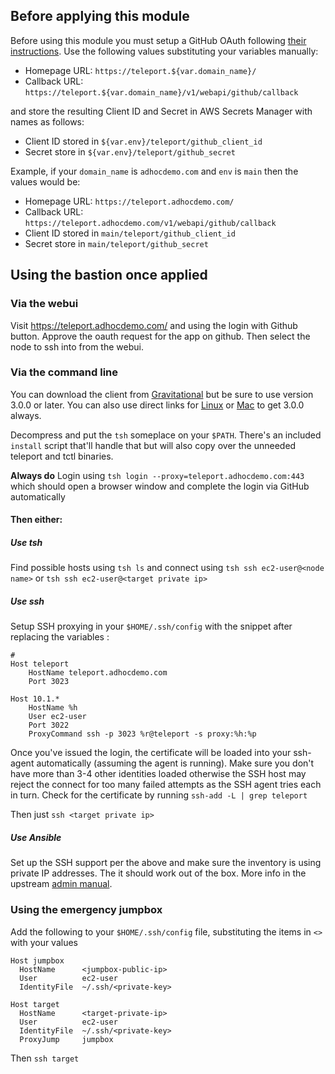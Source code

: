 ## Before applying this module
Before using this module you must setup a GitHub OAuth following [their instructions](https://developer.github.com/apps/building-oauth-apps/creating-an-oauth-app/).
Use the following values substituting your variables manually:
- Homepage URL: `https://teleport.${var.domain_name}/`
- Callback URL: `https://teleport.${var.domain_name}/v1/webapi/github/callback`

and store the resulting Client ID and Secret in AWS Secrets Manager with names as follows:

- Client ID stored in `${var.env}/teleport/github_client_id`
- Secret store in `${var.env}/teleport/github_secret`

Example, if your `domain_name` is `adhocdemo.com` and `env` is `main` then the values would be:

- Homepage URL: `https://teleport.adhocdemo.com/`
- Callback URL: `https://teleport.adhocdemo.com/v1/webapi/github/callback`
- Client ID stored in `main/teleport/github_client_id`
- Secret store in `main/teleport/github_secret`

## Using the bastion once applied

### Via the webui

Visit https://teleport.adhocdemo.com/ and using the login with Github button. Approve the oauth request for the app on github. Then select the node to ssh into from the webui.

### Via the command line

You can download the client from [Gravitational](https://gravitational.com/teleport/download/) but be sure to use version 3.0.0 or later. You can also use direct links for [Linux](https://get.gravitational.com/teleport-v3.0.0-linux-amd64-bin.tar.gz) or [Mac](https://get.gravitational.com/teleport-v3.0.0-darwin-amd64-bin.tar.gz) to get 3.0.0 always.

Decompress and put the `tsh` someplace on your `$PATH`. There's an included `install` script that'll handle that but will also copy over the unneeded teleport and tctl binaries.

**Always do**
Login using `tsh login --proxy=teleport.adhocdemo.com:443` which should open a browser window and complete the login via GitHub automatically

#### Then either:

##### Use tsh

Find possible hosts using `tsh ls` and connect using `tsh ssh ec2-user@<node name>` or `tsh ssh ec2-user@<target private ip>`

##### Use ssh

Setup SSH proxying in your `$HOME/.ssh/config` with the snippet after replacing the variables :

```
#
Host teleport
    HostName teleport.adhocdemo.com
    Port 3023

Host 10.1.*
    HostName %h
    User ec2-user
    Port 3022
    ProxyCommand ssh -p 3023 %r@teleport -s proxy:%h:%p
```
Once you've issued the login, the certificate will be loaded into your ssh-agent automatically (assuming the agent is running). Make sure you don't have more than 3-4 other identities loaded otherwise the SSH host may reject the connect for too many failed attempts as the SSH agent tries each in turn. Check for the certificate by running `ssh-add -L | grep teleport`

Then just `ssh <target private ip>`

##### Use Ansible

Set up the SSH support per the above and make sure the inventory is using private IP addresses. The it should work out of the box. More info in the upstream [admin manual](https://gravitational.com/teleport/docs/admin-guide/#integrating-with-ansible).


### Using the emergency jumpbox

Add the following to your `$HOME/.ssh/config` file, substituting the items in `<>` with your values

```
Host jumpbox
  HostName      <jumpbox-public-ip>
  User          ec2-user
  IdentityFile  ~/.ssh/<private-key>

Host target
  HostName      <target-private-ip>
  User          ec2-user
  IdentityFile  ~/.ssh/<private-key>
  ProxyJump     jumpbox
```

Then `ssh target`

